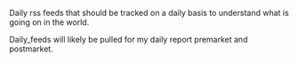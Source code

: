 Daily rss feeds that should be tracked on a daily basis to understand what is going on in the world. 

Daily_feeds will likely be pulled for my daily report premarket and postmarket.
